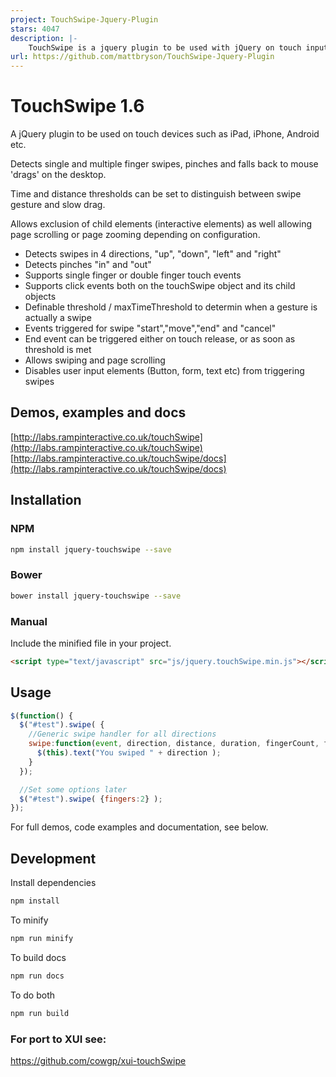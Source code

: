 ```yaml
---
project: TouchSwipe-Jquery-Plugin
stars: 4047
description: |-
    TouchSwipe is a jquery plugin to be used with jQuery on touch input devices such as iPad, iPhone etc. 
url: https://github.com/mattbryson/TouchSwipe-Jquery-Plugin
---
```


# TouchSwipe 1.6
A jQuery plugin to be used on touch devices such as iPad, iPhone, Android etc.

Detects single and multiple finger swipes, pinches and falls back to mouse 'drags' on the desktop.

Time and distance thresholds can be set to distinguish between swipe gesture and slow drag.

Allows exclusion of child elements (interactive elements) as well allowing page scrolling or page zooming depending on configuration.

* Detects swipes in 4 directions, "up", "down", "left" and "right"
* Detects pinches "in" and "out"
* Supports single finger or double finger touch events
* Supports click events both on the touchSwipe object and its child objects
* Definable threshold / maxTimeThreshold to determin when a gesture is actually a swipe
* Events triggered for swipe "start","move","end" and "cancel"
* End event can be triggered either on touch release, or as soon as threshold is met
* Allows swiping and page scrolling
* Disables user input elements (Button, form, text etc) from triggering swipes

## Demos, examples and docs

[http://labs.rampinteractive.co.uk/touchSwipe](http://labs.rampinteractive.co.uk/touchSwipe)  
[http://labs.rampinteractive.co.uk/touchSwipe/docs](http://labs.rampinteractive.co.uk/touchSwipe/docs)


## Installation  
### NPM
````bash
npm install jquery-touchswipe --save
````
### Bower
````bash
bower install jquery-touchswipe --save
````
### Manual
Include the minified file in your project.
````html
<script type="text/javascript" src="js/jquery.touchSwipe.min.js"></script>
````

## Usage
````javascript
$(function() {
  $("#test").swipe( {
    //Generic swipe handler for all directions
    swipe:function(event, direction, distance, duration, fingerCount, fingerData) {
      $(this).text("You swiped " + direction );  
    }
  });

  //Set some options later
  $("#test").swipe( {fingers:2} );
});
````

For full demos, code examples and documentation, see below.


## Development
Install dependencies
````bash
npm install
````

To minify
````bash
npm run minify
````

To build docs
````bash
npm run docs
````

To do both
````bash
npm run build
 ````

### For port to XUI see:
https://github.com/cowgp/xui-touchSwipe

